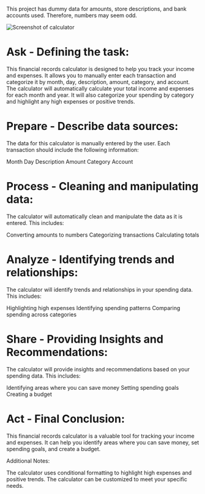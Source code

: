 This project has dummy data for amounts, store descriptions, and bank accounts used. Therefore, numbers may seem odd.

![Screenshot of calculator](https://github.com/AJ-Protzel/Personal-Projects/assets/31741271/91511bc3-5092-4f67-87c6-14c3796fd5b6)

# Ask - Defining the task:

This financial records calculator is designed to help you track your income and expenses. It allows you to manually enter each transaction and categorize it by month, day, description, amount, category, and account. The calculator will automatically calculate your total income and expenses for each month and year. It will also categorize your spending by category and highlight any high expenses or positive trends.

# Prepare - Describe data sources:

The data for this calculator is manually entered by the user. Each transaction should include the following information:

Month
Day
Description
Amount
Category
Account

# Process - Cleaning and manipulating data:

The calculator will automatically clean and manipulate the data as it is entered. This includes:

Converting amounts to numbers
Categorizing transactions
Calculating totals

# Analyze - Identifying trends and relationships:

The calculator will identify trends and relationships in your spending data. This includes:

Highlighting high expenses
Identifying spending patterns
Comparing spending across categories

# Share - Providing Insights and Recommendations:

The calculator will provide insights and recommendations based on your spending data. This includes:

Identifying areas where you can save money
Setting spending goals
Creating a budget

# Act - Final Conclusion:

This financial records calculator is a valuable tool for tracking your income and expenses. It can help you identify areas where you can save money, set spending goals, and create a budget.

Additional Notes:

The calculator uses conditional formatting to highlight high expenses and positive trends.
The calculator can be customized to meet your specific needs.